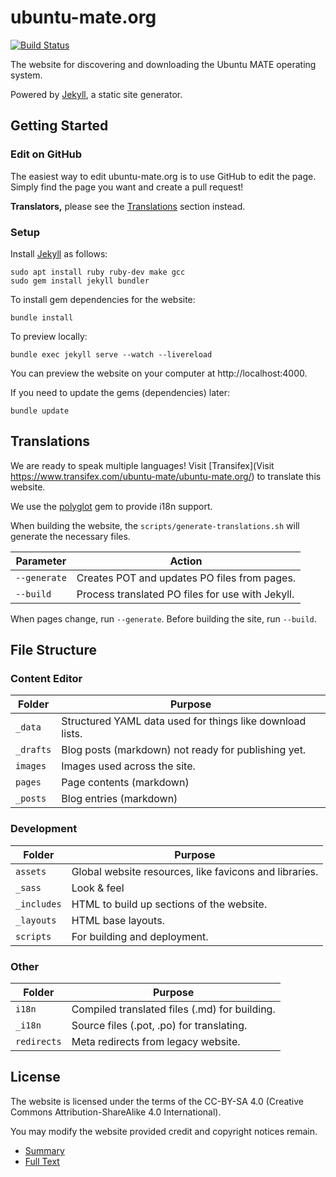 # ubuntu-mate.org

[![Build Status](https://travis-ci.org/ubuntu-mate/ubuntu-mate.org.svg?branch=master)](https://travis-ci.org/ubuntu-mate/ubuntu-mate.org)

The website for discovering and downloading the Ubuntu MATE operating system.

Powered by [Jekyll](https://jekyllrb.com/), a static site generator.

## Getting Started

### Edit on GitHub

The easiest way to edit ubuntu-mate.org is to use GitHub to edit the page.
Simply find the page you want and create a pull request!

**Translators,** please see the [Translations](#Translations) section instead.

### Setup

Install [Jekyll](https://jekyllrb.com) as follows:

    sudo apt install ruby ruby-dev make gcc
    sudo gem install jekyll bundler

To install gem dependencies for the website:

    bundle install

To preview locally:

    bundle exec jekyll serve --watch --livereload

You can preview the website on your computer at http://localhost:4000.

If you need to update the gems (dependencies) later:

    bundle update


## Translations

We are ready to speak multiple languages! Visit [Transifex](Visit https://www.transifex.com/ubuntu-mate/ubuntu-mate.org/)
to translate this website.

We use the [polyglot](https://github.com/untra/polyglot) gem to provide i18n support.

When building the website, the `scripts/generate-translations.sh` will generate
the necessary files.

| Parameter             | Action                                            |
|-----------------------|---------------------------------------------------|
| `--generate`          | Creates POT and updates PO files from pages.
| `--build`             | Process translated PO files for use with Jekyll.

When pages change, run `--generate`. Before building the site, run `--build`.


## File Structure

### Content Editor

| Folder            | Purpose
|-------------------|-------------------------------------------------------|
| `_data`           | Structured YAML data used for things like download lists.
| `_drafts`         | Blog posts (markdown) not ready for publishing yet.
| `images`          | Images used across the site.
| `pages`           | Page contents (markdown)
| `_posts`          | Blog entries (markdown)

### Development

| Folder            | Purpose
|-------------------|-------------------------------------------------------|
| `assets`          | Global website resources, like favicons and libraries.
| `_sass`           | Look & feel
| `_includes`       | HTML to build up sections of the website.
| `_layouts`        | HTML base layouts.
| `scripts`         | For building and deployment.

### Other

| Folder            | Purpose
|-------------------|------------------------------------------------------|
| `i18n`            | Compiled translated files (.md) for building.
| `_i18n`           | Source files (.pot, .po) for translating.
| `redirects`       | Meta redirects from legacy website.


## License

The website is licensed under the terms of the CC-BY-SA 4.0
(Creative Commons Attribution-ShareAlike 4.0 International).

You may modify the website provided credit and copyright notices remain.

* [Summary](https://creativecommons.org/licenses/by-sa/4.0/)
* [Full Text](https://creativecommons.org/licenses/by-sa/4.0/legalcode)
